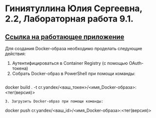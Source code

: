 # Гиниятуллина Юлия Сергеевна, 2.2, Лабораторная работа 9.1.

## [Ссылка на работающее приложение](https://bbap5ljgabpn376opic1.containers.yandexcloud.net/)

Для создания Docker-образа необходимо проделать следующие действия:
1. Аутентифицироваться в Container Registry (с помощью OAuth-токена)
2. Собрать Docker-образ в PowerShell при помощи команды:
   ```
docker build . -t cr.yandex/<ваш_токен>/<имя_Docker-образа>:<тег(версия)>
   ```
3. Загрузить Docker-образ при помощи команды:
  ```
docker push cr.yandex/<ваш_id>/<имя_Docker-образа>:<тег(версия)>
  ```
